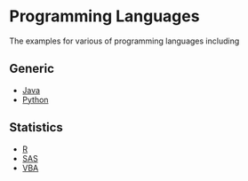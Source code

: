 Programming Languages
=====================================

The examples for various of programming languages including


Generic
-------------------------

- [Java](./java)
- [Python](./python)


Statistics
--------------------------

- [R](./r)
- [SAS](./sas)
- [VBA](./vba)
